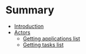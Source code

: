 # Summary

* [Introduction](README.md)
* [Actors](docs/actors.md)
   * [Getting applications list](docs/getting_applications_list.md)
   * [Getting tasks list](docs/actors/GetAllTasks.md)

